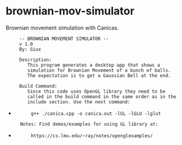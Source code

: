 # brownian-mov-simulator
Brownian movement simulation with Canicas.

         -- BROWNIAN MOVEMENT SIMULATOR --
         v 1.0 
         By: Giux  
           
         Description:
            This program generates a desktop app that shows a 
            simulation for Brownian Movement of a bunch of balls. 
            The expectation is to get a Gaussian Bell at the end.
  
         Build Command:
            Since this code uses OpenGL library they need to be     
            called in the build command in the same order as in the
            include section. Use the next command:
 *           g++ ./canica.cpp -o canica.out -lGL -lGLU -lglut
  
         Notes: Find demos/examples for using GL library at:
         
 *           https://cs.lmu.edu/~ray/notes/openglexamples/ 
